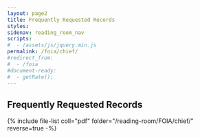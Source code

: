 ```yaml
---
layout: page2
title: Frequently Requested Records
styles:
sidenav: reading_room_nav
scripts:
#  - /assets/js/jquery.min.js
permalink: /foia/chief/
#redirect_from:
#  - /foia
#document-ready:
#  - getRate();
---
```


## Frequently Requested Records

{% include file-list coll="pdf" folder="/reading-room/FOIA/chief/" reverse=true -%}

<!-- CONTENT END -->

